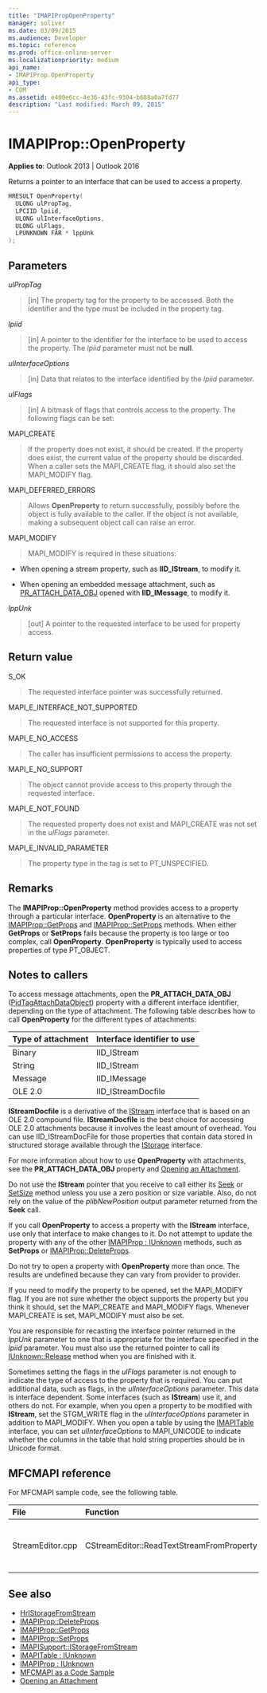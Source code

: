 ```yaml
---
title: "IMAPIPropOpenProperty"
manager: soliver
ms.date: 03/09/2015
ms.audience: Developer
ms.topic: reference
ms.prod: office-online-server
ms.localizationpriority: medium
api_name:
- IMAPIProp.OpenProperty
api_type:
- COM
ms.assetid: e400e6cc-4e36-43fc-9304-b688a0a7fd77
description: "Last modified: March 09, 2015"
---
```


# IMAPIProp::OpenProperty

**Applies to**: Outlook 2013 | Outlook 2016 
  
Returns a pointer to an interface that can be used to access a property.
  
```cpp
HRESULT OpenProperty(
  ULONG ulPropTag,
  LPCIID lpiid,
  ULONG ulInterfaceOptions,
  ULONG ulFlags,
  LPUNKNOWN FAR * lppUnk
);
```

## Parameters

 _ulPropTag_
  
> [in] The property tag for the property to be accessed. Both the identifier and the type must be included in the property tag.
    
 _lpiid_
  
> [in] A pointer to the identifier for the interface to be used to access the property. The  _lpiid_ parameter must not be **null**.
    
 _ulInterfaceOptions_
  
> [in] Data that relates to the interface identified by the  _lpiid_ parameter. 
    
 _ulFlags_
  
> [in] A bitmask of flags that controls access to the property. The following flags can be set:
    
MAPI_CREATE 
  
> If the property does not exist, it should be created. If the property does exist, the current value of the property should be discarded. When a caller sets the MAPI_CREATE flag, it should also set the MAPI_MODIFY flag.
    
MAPI_DEFERRED_ERRORS 
  
> Allows **OpenProperty** to return successfully, possibly before the object is fully available to the caller. If the object is not available, making a subsequent object call can raise an error. 
    
MAPI_MODIFY 
  
> MAPI_MODIFY is required in these situations:
    
  - When opening a stream property, such as **IID_IStream**, to modify it.
    
  - When opening an embedded message attachment, such as [PR_ATTACH_DATA_OBJ](pidtagattachdataobject-canonical-property.md) opened with **IID_IMessage**, to modify it.
    
 _lppUnk_
  
> [out] A pointer to the requested interface to be used for property access.
    
## Return value

S_OK 
  
> The requested interface pointer was successfully returned.
    
MAPI_E_INTERFACE_NOT_SUPPORTED 
  
> The requested interface is not supported for this property.
    
MAPI_E_NO_ACCESS 
  
> The caller has insufficient permissions to access the property.
    
MAPI_E_NO_SUPPORT 
  
> The object cannot provide access to this property through the requested interface.
    
MAPI_E_NOT_FOUND 
  
> The requested property does not exist and MAPI_CREATE was not set in the _ulFlags_ parameter. 
    
MAPI_E_INVALID_PARAMETER 
  
> The property type in the tag is set to PT_UNSPECIFIED.
    
## Remarks

The **IMAPIProp::OpenProperty** method provides access to a property through a particular interface. **OpenProperty** is an alternative to the [IMAPIProp::GetProps](imapiprop-getprops.md) and [IMAPIProp::SetProps](imapiprop-setprops.md) methods. When either **GetProps** or **SetProps** fails because the property is too large or too complex, call **OpenProperty**. **OpenProperty** is typically used to access properties of type PT_OBJECT. 
  
## Notes to callers

To access message attachments, open the **PR_ATTACH_DATA_OBJ** ([PidTagAttachDataObject](pidtagattachdataobject-canonical-property.md)) property with a different interface identifier, depending on the type of attachment. The following table describes how to call **OpenProperty** for the different types of attachments: 
  
|**Type of attachment**|**Interface identifier to use**|
|:-----|:-----|
|Binary  <br/> |IID_IStream  <br/> |
|String  <br/> |IID_IStream  <br/> |
|Message  <br/> |IID_IMessage  <br/> |
|OLE 2.0  <br/> |IID_IStreamDocfile  <br/> |
   
**IStreamDocfile** is a derivative of the [IStream](https://msdn.microsoft.com/library/aa380034%28VS.85%29.aspx) interface that is based on an OLE 2.0 compound file. **IStreamDocfile** is the best choice for accessing OLE 2.0 attachments because it involves the least amount of overhead. You can use IID_IStreamDocFile for those properties that contain data stored in structured storage available through the [IStorage](https://msdn.microsoft.com/library/aa380015%28VS.85%29.aspx) interface. 
  
For more information about how to use **OpenProperty** with attachments, see the **PR_ATTACH_DATA_OBJ** property and [Opening an Attachment](opening-an-attachment.md).
  
Do not use the **IStream** pointer that you receive to call either its [Seek](https://msdn.microsoft.com/library/aa380043%28v=VS.85%29.aspx) or [SetSize](https://msdn.microsoft.com/library/aa380044%28v=VS.85%29.aspx) method unless you use a zero position or size variable. Also, do not rely on the value of the  _plibNewPosition_ output parameter returned from the **Seek** call. 
  
If you call **OpenProperty** to access a property with the **IStream** interface, use only that interface to make changes to it. Do not attempt to update the property with any of the other [IMAPIProp : IUnknown](imapipropiunknown.md) methods, such as **SetProps** or [IMAPIProp::DeleteProps](imapiprop-deleteprops.md). 
  
Do not try to open a property with **OpenProperty** more than once. The results are undefined because they can vary from provider to provider. 
  
If you need to modify the property to be opened, set the MAPI_MODIFY flag. If you are not sure whether the object supports the property but you think it should, set the MAPI_CREATE and MAPI_MODIFY flags. Whenever MAPI_CREATE is set, MAPI_MODIFY must also be set.
  
You are responsible for recasting the interface pointer returned in the _lppUnk_ parameter to one that is appropriate for the interface specified in the _lpiid_ parameter. You must also use the returned pointer to call its [IUnknown::Release](https://msdn.microsoft.com/library/ms682317%28v=VS.85%29.aspx) method when you are finished with it. 
  
Sometimes setting the flags in the _ulFlags_ parameter is not enough to indicate the type of access to the property that is required. You can put additional data, such as flags, in the _ulInterfaceOptions_ parameter. This data is interface dependent. Some interfaces (such as **IStream**) use it, and others do not. For example, when you open a property to be modified with **IStream**, set the STGM_WRITE flag in the _ulInterfaceOptions_ parameter in addition to MAPI_MODIFY. When you open a table by using the [IMAPITable](imapitableiunknown.md) interface, you can set  _ulInterfaceOptions_ to MAPI_UNICODE to indicate whether the columns in the table that hold string properties should be in Unicode format. 
  
## MFCMAPI reference

For MFCMAPI sample code, see the following table.
  
|**File**|**Function**|**Comment**|
|:-----|:-----|:-----|
|StreamEditor.cpp  <br/> |CStreamEditor::ReadTextStreamFromProperty  <br/> |MFCMAPI uses the **IMAPIProp::OpenProperty** method to retrieve a stream interface for large text and binary properties.  <br/> |
   
## See also

- [HrIStorageFromStream](hristoragefromstream.md) 
- [IMAPIProp::DeleteProps](imapiprop-deleteprops.md) 
- [IMAPIProp::GetProps](imapiprop-getprops.md)
- [IMAPIProp::SetProps](imapiprop-setprops.md)
- [IMAPISupport::IStorageFromStream](imapisupport-istoragefromstream.md)
- [IMAPITable : IUnknown](imapitableiunknown.md)
- [IMAPIProp : IUnknown](imapipropiunknown.md)
- [MFCMAPI as a Code Sample](mfcmapi-as-a-code-sample.md)
- [Opening an Attachment](opening-an-attachment.md)

